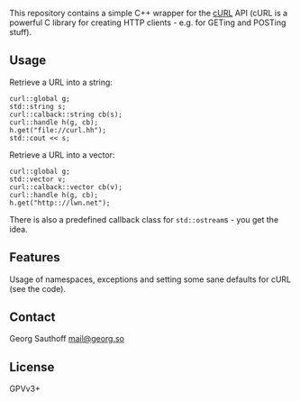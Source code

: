 This repository contains a simple C++ wrapper for the [cURL][1]
API (cURL is a powerful C library for creating HTTP clients -
e.g. for GETing and POSTing stuff).

## Usage ##

Retrieve a URL into a string:

    curl::global g;
    std::string s;
    curl::calback::string cb(s);
    curl::handle h(g, cb);
    h.get("file://curl.hh");
    std::cout << s;

Retrieve a URL into a vector:

    curl::global g;
    std::vector v;
    curl::calback::vector cb(v);
    curl::handle h(g, cb);
    h.get("http:://lwn.net");

There is also a predefined callback class for `std::ostream`s -
you get the idea.

## Features ##

Usage of namespaces, exceptions and setting some sane defaults
for cURL (see the code).

## Contact ##

Georg Sauthoff <mail@georg.so>

## License ##

GPVv3+


[1]: http://curl.haxx.se/

